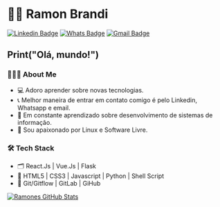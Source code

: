 
# :man_technologist: Ramon Brandi



[![Linkedin Badge](https://img.shields.io/badge/-LinkedIn-blue?style=flat-square&logo=Linkedin&logoColor=white&link=https://www.linkedin.com/in/ramonbrandi/)](https://www.linkedin.com/in/ramonbrandi/)
[![Whats Badge](https://img.shields.io/badge/-Whatsapp-green?style=flat-square&logo=Whatsapp&logoColor=white&link=https://api.whatsapp.com/send?phone=5535992029625)](https://api.whatsapp.com/send?phone=5535992029625)
[![Gmail Badge](https://img.shields.io/badge/-Gmail-c14438?style=flat-square&logo=Gmail&logoColor=white&link=mailto:ramonbrand@gmail.com)](mailto:ramonbrand@gmail.com)


<h2>Print("Olá, mundo!")</h2>

<h3> 👨🏻‍💻 About Me </h3>

- 💻 Adoro aprender sobre novas tecnologias.
- 📞 Melhor maneira de entrar em contato comigo é pelo Linkedin, Whatsapp e email.
- 🌱 Em constante aprendizado sobre desenvolvimento de sistemas de informação.
- 🐧 Sou apaixonado por Linux e Software Livre.

<h3>🛠 Tech Stack</h3>

- 🗂 React.Js | Vue.Js | Flask
- 💽 HTML5 | CSS3 | Javascript | Python | Shell Script
- 🔧 Git/Gitflow | GitLab | GiHub


[![Ramones GitHub Stats](https://github-readme-stats.vercel.app/api?username=RamonBrandi&show_icons=true)](https://github.com/RamonBrandi)

